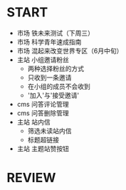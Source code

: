 # START
* 市场 铁未来测试（下周三）
* 市场 科学青年速成指南 
* 市场 混起来改变世界专区（6月中旬）
* 主站 小组邀请粉丝
    * 两种选择粉丝的方式
    * 只收到一条邀请
    * 在小组的成员不会收到
    * '加入'与'接受邀请'
* cms  问答评论管理
* cms  问答删除管理
* 主站 站内信
    * 筛选未读站内信
    * 标题超链接
* 主站 主题站赞按钮

# REVIEW
